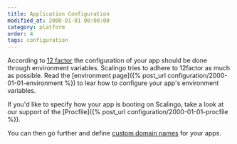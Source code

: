 ```yaml
---
title: Application Configuration
modified_at: 2000-01-01 00:00:00
category: platform
order: 4
tags: configuration
---
```


According to [12 factor](https://12factor.net/) the configuration of your app should be done through environment variables. Scalingo tries to adhere to 12factor as much as possible. Read the [environment page]({% post_url configuration/2000-01-01-environment %}) to lear how to configure your app's environment variables.

If you'd like to specify how your app is booting on Scalingo, take a look at our support of the [Procfile]({% post_url configuration/2000-01-01-procfile %}).

You can then go further and define [custom domain names](configuration/2000-01-01-domain) for your apps.
